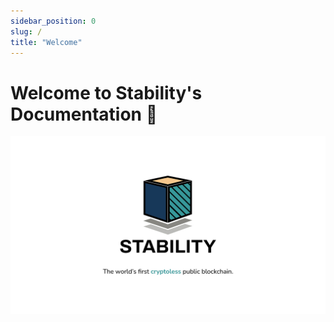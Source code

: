 ```yaml
---
sidebar_position: 0
slug: /
title: "Welcome"
---
```


# Welcome to Stability's Documentation 👋

![Stability Documentation](../static/img/TechDocs-CoverImage.jpg)
